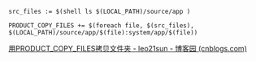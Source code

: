 ```
src_files := $(shell ls $(LOCAL_PATH)/source/app )

PRODUCT_COPY_FILES += $(foreach file, $(src_files), $(LOCAL_PATH)/source/app/$(file):system/app/$(file))
```


[用PRODUCT_COPY_FILES拷贝文件夹 - leo21sun - 博客园 (cnblogs.com)](https://www.cnblogs.com/codeking100/p/10309929.html)

